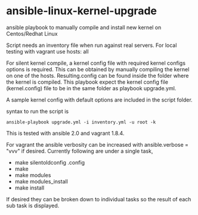 # ansible-linux-kernel-upgrade
ansible playbook to manually compile and install new kernel on Centos/Redhat Linux

Script needs an inventory file when run against real servers. For local testing with vagrant use hosts: all

For silent kernel compile, a kernel config file with required kernel configs options is required. This can be obtained by manually compiling the kernel on one of the hosts. Resulting.config can be found inside the folder where the kernel is compiled. This playbook expect the kernel config file (kernel.config) file to be in the same folder as playbook upgrade.yml.

A sample kernel config with default options are included in the script folder.

syntax to run the script is 
```
ansible-playbook upgrade.yml -i inventory.yml -u root -k
```
This is tested with ansible 2.0 and vagrant 1.8.4.

For vagrant the ansible verbosity can be increased with ansible.verbose = "vvv" if desired. Currently following are under a single task,
- make silentoldconfig .config
- make 
- make modules
- make modules_install
- make install

If desired they can be broken down to individual tasks so the result of each sub task is displayed.

